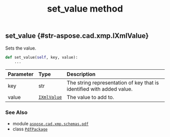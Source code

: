 ﻿---
title: set_value method
second_title: Aspose.CAD for Python via .NET API References
description: 
type: docs
weight: 110
url: /python-net/aspose.cad.xmp.schemas.pdf/pdfpackage/set_value/
is_root: false
---

## set_value {#str-aspose.cad.xmp.IXmlValue}

Sets the value.



```python
def set_value(self, key, value):
    ...
```


| Parameter | Type | Description |
| :- | :- | :- |
| key | str | The string representation of key that is identified with added value. |
| value | [`IXmlValue`](/cad/python-net/aspose.cad.xmp/ixmlvalue) | The value to add to. |



### See Also
* module [`aspose.cad.xmp.schemas.pdf`](../../)
* class [`PdfPackage`](/cad/python-net/aspose.cad.xmp.schemas.pdf/pdfpackage)
